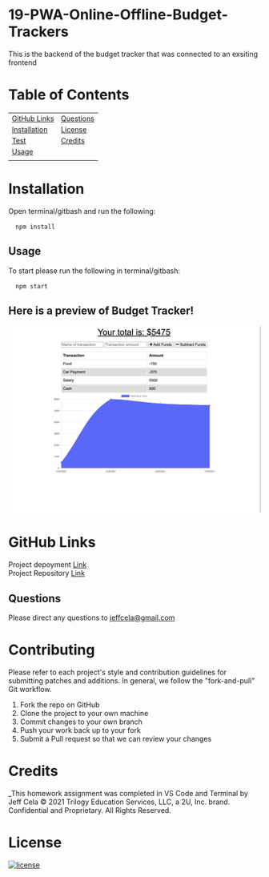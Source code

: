 # 19-PWA-Online-Offline-Budget-Trackers

This is the backend of the budget tracker that was connected to an exsiting frontend

# Table of Contents

|                               |                         |
| ----------------------------- | ----------------------- |
| [GitHub Links](#github-links) | [Questions](#questions) |
| [Installation](#installation) | [License](#license)     |
| [Test](#test)                 | [Credits](#credits)     |
| [Usage](#usage)               |                         |
|                               |                         |

# Installation

Open terminal/gitbash and run the following:

```
  npm install
```

## Usage

To start please run the following in terminal/gitbash:

```
  npm start
```

## Here is a preview of Budget Tracker!

![](public/assets/images/bud.png)

# GitHub Links

Project depoyment [Link](https://gttrackerbudget.herokuapp.com/?usp=sharing)<br>
Project Repository [Link](https://github.com/jeffcela/19-PWA-Online-Offline-Budget-Trackers)

## Questions

Please direct any questions to jeffcela@gmail.com

# Contributing

Please refer to each project's style and contribution guidelines for submitting patches and additions. In general, we follow the "fork-and-pull" Git workflow.

1. Fork the repo on GitHub
2. Clone the project to your own machine
3. Commit changes to your own branch
4. Push your work back up to your fork
5. Submit a Pull request so that we can review your changes

# Credits

_This homework assignment was completed in VS Code and Terminal by Jeff Cela
© 2021 Trilogy Education Services, LLC, a 2U, Inc. brand. Confidential and Proprietary. All Rights Reserved.

# License

[![license](https://img.shields.io/badge/license-MIT-green)](https://shields.io)
